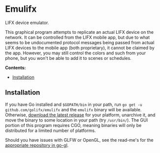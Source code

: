 # Emulifx
LIFX device emulator.

This graphical program attempts to replicate an actual LIFX device on the network. It can be controlled from the LIFX mobile app, but due to what seems to be undocumented protocol messages being passed from actual LIFX devices to the mobile app (both proprietary), it cannot be claimed by the app. However, you may still control the colors and such from your phone, but you won't be able to add it to scenes or schedules.

**Contents:**
- [Installation](#installation)

## Installation
If you have Go installed and `$GOPATH/bin` in your path, run `go get -u github.com/golifx/emulifx` and the `emulifx` binary will be available. Otherwise, [download the latest release](https://github.com/golifx/emulifx/releases) for your platform, unarchive it, and move the binary to some location in your path (try `/usr/bin/`). The GUI portion of this program requires CGO, meaning binaries will only be distributed for a limited number of platforms.

Should you have issues with GLFW or OpenGL, see the read-me's for the [appropriate repository in go-gl](https://github.com/go-gl).
